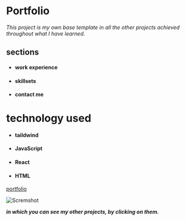 # Portfolio

*This project is my own base template in all the other projects achieved throughout what I have learned.*

## sections

- #### work experience
- #### skillsets
- #### contact me

# technology used 

- #### taildwind
- #### JavaScript
- #### React
- #### HTML

[portfolio](https://github.com/oscar91511/portfolio "portfolio")

![Scremshot]( https://i.ibb.co/1LJ3gVV/Captura-de-pantalla-402.png)


***in which you can see my other projects, by clicking on them.***





